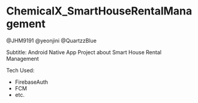 # ChemicalX_SmartHouseRentalManagement
@JHM9191 @yeonjini @QuartzzBlue

Subtitle: Android Native App Project about Smart House Rental Management

Tech Used: 
- FirebaseAuth
- FCM
- etc.
